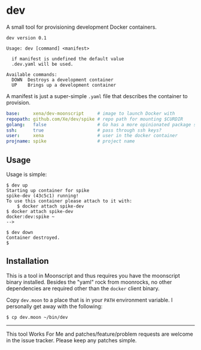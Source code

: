 dev
===

A small tool for provisioning development Docker containers.

```
dev version 0.1

Usage: dev [command] <manifest>

  if manifest is undefined the default value
  .dev.yaml will be used.

Available commands:
  DOWN  Destroys a development container
  UP    Brings up a development container
```

A manifest is just a super-simple `.yaml` file that describes the container to 
provision.

```yaml
base:     xena/dev-moonscript     # image to launch Docker with
repopath: github.com/Xe/dev/spike # repo path for mounting $CURDIR
golang:   false                   # Go has a more opinionated package store
ssh:      true                    # pass through ssh keys?
user:     xena                    # user in the docker container
projname: spike                   # project name
```

## Usage

Usage is simple:

```console
$ dev up
Starting up container for spike
spike-dev (43c5c1) running!
To use this container please attach to it with:
    $ docker attach spike-dev
$ docker attach spike-dev
docker:dev:spike ~
-->
```

```console
$ dev down
Container destroyed.
$
```

## Installation

This is a tool in Moonscript and thus requires you have the moonscript binary 
installed. Besides the "yaml" rock from moonrocks, no other dependencies are 
required other than the `docker` client binary.

Copy `dev.moon` to a place that is in your `PATH` environment variable. 
I personally get away with the following:

```console
$ cp dev.moon ~/bin/dev
```

---

This tool Works For Me and patches/feature/problem requests are welcome in the 
issue tracker. Please keep any patches simple.
